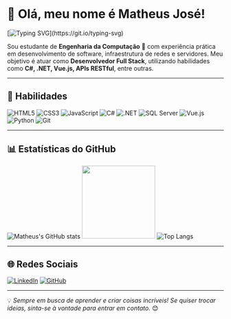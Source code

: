 # 👋 Olá, meu nome é Matheus José!

[![Typing SVG](https://readme-typing-svg.herokuapp.com?font=Fira+Code&size=24&pause=1000&color=00F700&width=435&lines=Bem-vindo+ao+meu+GitHub!;Desenvolvedor+Fullstack!;Apaixonado+por+Tecnologia!)](https://git.io/typing-svg)

Sou estudante de **Engenharia da Computação** 🚀 com experiência prática em desenvolvimento de software, infraestrutura de redes e servidores. Meu objetivo é atuar como **Desenvolvedor Full Stack**, utilizando habilidades como **C#, .NET, Vue.js, APIs RESTful**, entre outras.

---

## 🚀 Habilidades
![HTML5](https://img.shields.io/badge/HTML5-E34F26?style=for-the-badge&logo=html5&logoColor=white)
![CSS3](https://img.shields.io/badge/CSS3-1572B6?style=for-the-badge&logo=css3&logoColor=white)
![JavaScript](https://img.shields.io/badge/JavaScript-F7DF1E?style=for-the-badge&logo=javascript&logoColor=black)
![C#](https://img.shields.io/badge/C%23-239120?style=for-the-badge&logo=c-sharp&logoColor=white)
![.NET](https://img.shields.io/badge/.NET-512BD4?style=for-the-badge&logo=dotnet&logoColor=white)
![SQL Server](https://img.shields.io/badge/SQL%20Server-CC2927?style=for-the-badge&logo=microsoft-sql-server&logoColor=white)
![Vue.js](https://img.shields.io/badge/Vue.js-35495E?style=for-the-badge&logo=vue.js&logoColor=4FC08D)
![Python](https://img.shields.io/badge/Python-3776AB?style=for-the-badge&logo=python&logoColor=white)
![Git](https://img.shields.io/badge/Git-F05032?style=for-the-badge&logo=git&logoColor=white)

---

## 📊 Estatísticas do GitHub

![Matheus's GitHub stats](https://github-readme-stats.vercel.app/api?username=mjpa10&show_icons=true&theme=radical)
<img height="170em" src="https://github-readme-stats-sigma-five.vercel.app/api?username=wictorrf&show_icons=true&theme=cobalt&hide=contribs,prs"/>
![Top Langs](https://github-readme-stats.vercel.app/api/top-langs/?username=mjpa10&layout=compact&theme=radical)

---

## 🌐 Redes Sociais

[![LinkedIn](https://img.shields.io/badge/LinkedIn-blue?style=for-the-badge&logo=linkedin&logoColor=white)](https://www.linkedin.com/in/matheus-josee/)
[![GitHub](https://img.shields.io/badge/GitHub-black?style=for-the-badge&logo=github&logoColor=white)](https://github.com/mjpa10)

---

💡 *Sempre em busca de aprender e criar coisas incríveis! Se quiser trocar ideias, sinta-se à vontade para entrar em contato.* 😊
